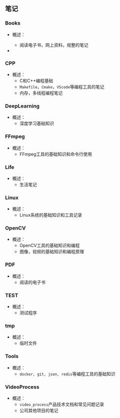 ## 笔记

### Books

+ 概述：
  + 阅读电子书，网上资料，规整的笔记

+ 

### CPP

+ 概述：
  + C和C++编程基础
  + `Makefile`，`Cmake`，`VScode`等编程工具的笔记
  + 内存，多线程编程笔记

### DeepLearning

+ 概述：
  + 深度学习基础知识

### FFmpeg

+ 概述：
  + FFmpeg工具的基础知识和命令行使用

### Life

+ 概述：
  + 生活笔记

### Linux

+ 概述：
  + Linux系统的基础知识和工具记录

### OpenCV

+ 概述：
  + OpenCV工具的基础知识和编程
  + 图像，视频的基础知识和编程原理

### PDF

+ 概述：
  + 阅读的电子书

### TEST

+ 概述：
  + 测试程序

### tmp

+ 概述：
  + 临时文件

### Tools

+ 概述：
  + `docker, git, json, redis`等编程工具的基础知识

### VideoProcess

+ 概述：
  + `video_process`产品技术文档和常见问题记录
  + 公司其他项目的笔记